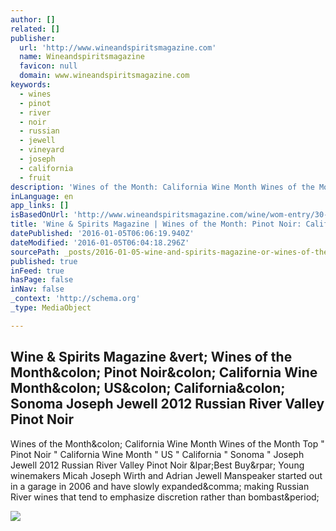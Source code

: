 ```yaml
---
author: []
related: []
publisher:
  url: 'http://www.wineandspiritsmagazine.com'
  name: Wineandspiritsmagazine
  favicon: null
  domain: www.wineandspiritsmagazine.com
keywords:
  - wines
  - pinot
  - river
  - noir
  - russian
  - jewell
  - vineyard
  - joseph
  - california
  - fruit
description: 'Wines of the Month: California Wine Month Wines of the Month Top " Pinot Noir " California Wine Month " US " California " Sonoma " Joseph Jewell 2012 Russian River Valley Pinot Noir (Best Buy) Young winemakers Micah Joseph Wirth and Adrian Jewell Manspeaker started out in a garage in 2006 and have slowly expanded, making Russian River wines that tend to emphasize discretion rather than bombast.'
inLanguage: en
app_links: []
isBasedOnUrl: 'http://www.wineandspiritsmagazine.com/wine/wom-entry/30-best-of-california-for-california-wine-month-joseph-jewell#.ViGzm4V_KHQ.twitter'
title: 'Wine & Spirits Magazine | Wines of the Month: Pinot Noir: California Wine Month: US: California: Sonoma Joseph Jewell 2012 Russian River Valley Pinot Noir'
datePublished: '2016-01-05T06:06:19.940Z'
dateModified: '2016-01-05T06:04:18.296Z'
sourcePath: _posts/2016-01-05-wine-and-spirits-magazine-or-wines-of-the-month-pinot-noir-ca.md
published: true
inFeed: true
hasPage: false
inNav: false
_context: 'http://schema.org'
_type: MediaObject

---
```

<article style=""><h1>Wine &amp; Spirits Magazine &amp;vert; Wines of the Month&amp;colon; Pinot Noir&amp;colon; California Wine Month&amp;colon; US&amp;colon; California&amp;colon; Sonoma Joseph Jewell 2012 Russian River Valley Pinot Noir</h1><p>Wines of the Month&amp;colon; California Wine Month Wines of the Month Top " Pinot Noir " California Wine Month " US " California " Sonoma " Joseph Jewell 2012 Russian River Valley Pinot Noir &amp;lpar;Best Buy&amp;rpar; Young winemakers Micah Joseph Wirth and Adrian Jewell Manspeaker started out in a garage in 2006 and have slowly expanded&amp;comma; making Russian River wines that tend to emphasize discretion rather than bombast&amp;period;</p><img src="http://wineandspiritsmagazine.com/images/uploads/1504-news-foxx-tn02.jpg" /></article>